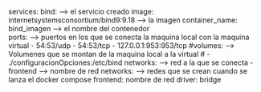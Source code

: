 services:
  bind: 					--> el servicio creado
    image: internetsystemsconsortium/bind9:9.18 --> la imagen 
    container_name: bind_imagen  		--> el nombre del contenedor	
    ports:   					--> puertos en los que se conecta la maquina local con la maquina virtual
      - 54:53/udp
      - 54:53/tcp
      - 127.0.0.1:953:953/tcp
    #volumes:  					--> Volumenes que se montan de la maquina local a la virtual
    #  - ./configuracionOpciones:/etc/bind
    networks:   				--> red a la que se conecta
      - frontend 				--> nombre de red
networks: 					--> redes que se crean cuando se lanza el docker compose
  frontend:  nombre de red
    driver: bridge 
